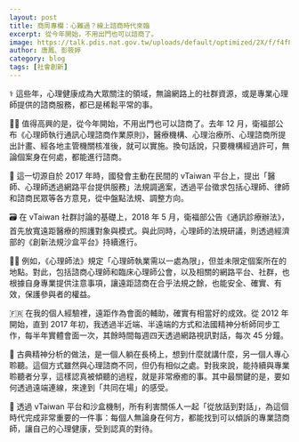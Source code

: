 ```yaml
---
layout: post
title: 商周專欄：心難過？線上諮商時代來臨
excerpt: 從今年開始，不用出門也可以諮商了。
image: https://talk.pdis.nat.gov.tw/uploads/default/optimized/2X/f/f4f8761321a5d56c753496f71c4834c0df470018_2_1380x774.jpeg
author: 唐鳳、彭筱婷
category: blog
tags: [社會創新]
---
```


⚕️ 這些年，心理健康成為大眾關注的領域，無論網路上的社群資源，或是專業心理師提供的諮商服務，都已是稀鬆平常的事。

👩‍⚕️ 值得高興的是，從今年開始，不用出門也可以諮商了。去年 12 月，衛福部公布《心理師執行通訊心理諮商作業原則》，醫療機構、心理治療所、心理諮商所提出計畫、經各地主管機關核准後，就可以實施。換句話說，只要機構經過許可，無論個案身在何處，都能進行諮商。

🎨 這一切源自於 2017 年時，國發會主動在民間的 vTaiwan 平台上，提出「醫師、心理師透過網路平台提供服務」法規調適案，透過平台徵求包括心理師、律師和諮商民眾等各方意見，從中盤點法規、調整方向。

🗃️ 在 vTaiwan 社群討論的基礎上，2018 年 5 月，衛福部公告《通訊診療辦法》，首先放寬遠距醫療的照護對象與模式。與此同時，心理師的法規研議，則透過經濟部的《創新法規沙盒平台》持續進行。

👨‍⚕️ 例如，《心理師法》規定「心理師執業需以一處為限」，但並未限定個案所在的地點。對此，包括諮商心理師和臨床心理師公會，以及相關的網路平台、社群，也根據自身專業提供注意事項，讓遠距諮商在合乎法規之餘，也能安全、確實、有效，保護參與者的權益。

🇫🇷 在我的個人經驗裡，遠距作為會面的輔助，確實有相當好的成效。從 2012 年開始，直到 2017 年初，我透過半近端、半遠端的方式和法國精神分析師同步工作，每半年實體會面一次，其餘時間每週四天透過網路視訊對話，每次 45 分鐘。

💺 古典精神分析的做法，是一個人躺在長椅上，想到什麼就講什麼，另一個人專心聆聽。這個方式雖然與心理諮商不同，但仍有相似之處。對我來說，能持續與專業聆聽者分享，這樣認真被傾聽的過程，就是非常療癒的事。其中最關鍵的是，要如何透過遠端連線，來達到「共同在場」的感受。

💝 透過 vTaiwan 平台和沙盒機制，所有利害關係人一起「從放話到對話」，為這個時代完成非常重要的一件事：每個人無論身在何方，都能找到可以傾訴的專業諮商師，讓自己的心理健康，受到認真的對待。
